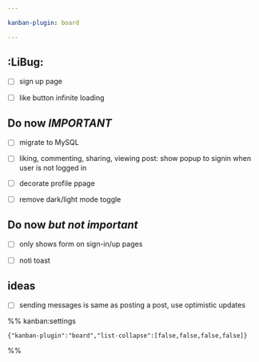 ```yaml
---

kanban-plugin: board

---
```


## :LiBug:

- [ ] sign up page
- [ ] like button infinite loading


## Do now _IMPORTANT_

- [ ] migrate to MySQL
- [ ] liking, commenting, sharing, viewing post: show popup to signin when user is not logged in
- [ ] decorate profile ppage
- [ ] remove dark/light mode toggle


## Do now _but not important_

- [ ] only shows form on sign-in/up pages
- [ ] noti toast


## ideas

- [ ] sending messages is same as posting a post, use optimistic updates




%% kanban:settings
```
{"kanban-plugin":"board","list-collapse":[false,false,false,false]}
```
%%